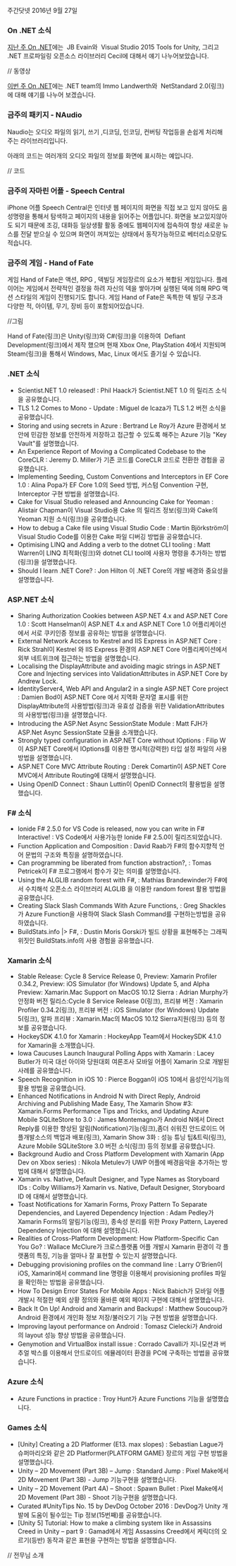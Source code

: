 주간닷넷 2016년 9월 27일

### On .NET 소식
[지난 주 On .NET]()에는  JB Evain와  Visual Studio 2015 Tools for Unity, 그리고 .NET 프로파일링 오픈소스 라이브러리 Cecil에 대해서 얘기 나누어보았습니다.

// 동영상

[이번 주 On .NET]()에는 .NET team의 Immo Landwerth와  NetStandard 2.0(링크)에 대해 얘기를 나누어 보겠습니다.

### 금주의 패키지  -  NAudio
Naudio는 오디오 파일의 읽기, 쓰기 ,디코딩,  인코딩, 컨버팅 작업등을 손쉽게 처리해 주는 라이브러리입니다.

아래의 코드는 여러개의 오디오 파일의 정보를 화면에 표시하는 예입니다.

// 코드

### 금주의 자마린 어플 - Speech Central
iPhone 어플 Speech Central은 인터넷 웹 페이지의 화면을 직접 보고 있지 않아도 음성명령을 통해서 탐색하고 페이지의 내용을 읽어주는 어플입니다.
화면을 보고있지않아도 되기 때문에  조깅, 대화등 일상생활 활동 중에도 웹페이지에 접속하여 항상 새로운 뉴스를 전달 받으실 수 있으며 화면이 꺼져있는 상태에서 동작가능하므로 베터리소모량도 적습니다.

### 금주의 게임 - Hand of Fate
게임 Hand of Fate은 액션, RPG , 덱빌딩 게임장르의 요소가 복합된 게임입니다.  플레이어는 게임에서 전략적인 결정을 하려 자신의 덱을 쌓아가며  실행된 덱에 의해 RPG 액션 스타일의  게임이 진행되기도 합니다. 게임 Hand of Fate은 독특한 덱 빌딩 구조과  다양한 적, 아이템, 무기, 장비 등이 포함되어있습니다.

//그림

Hand of Fate(링크)은  Unity(링크)와 C#(링크)을 이용하여  Defiant Development(링크)에서 제작 했으며 현재   Xbox One, PlayStation 4에서 지원되며 Steam(링크)을 통해서 Windows, Mac, Linux 에서도 즐기실 수 있습니다.

### .NET 소식
* Scientist.NET 1.0 released! : Phil Haack가 Scientist.NET 1.0 의 릴리즈 소식을 공유했습니다.
* TLS 1.2 Comes to Mono - Update : Miguel de Icaza가 TLS 1.2  버전 소식을 공유했습니다.
* Storing and using secrets in Azure : Bertrand Le Roy가 Azure 환경에서 보안에 민감한 정보를 안전하게 저장하고 접근할 수 있도록 해주는 Azure 기능 "Key Vault"를 설명했습니다.
* An Experience Report of Moving a Complicated Codebase to the CoreCLR : Jeremy D. Miller가 기존 코드를 CoreCLR 코드로 전환한 경험을 공유했습니다.
* Implementing Seeding, Custom Conventions and Interceptors in EF Core 1.0 : Alina Popa가 EF Core 1.0의 Seed 방법, 커스텀 Convention 구현,  Interceptor 구현 방법을 설명했습니다.
* Cake for Visual Studio released and Announcing Cake for Yeoman : Alistair Chapman이 Visual Studio용 Cake 의 릴리즈 정보(링크)와 Cake의 Yeoman 지원 소식(링크)을 공유했습니다.
* How to debug a Cake file using Visual Studio Code : Martin Björkström이 Visual Studio Code를 이용한 Cake 파일 디버깅 방법을 공유했습니다.
* Optimising LINQ and Adding a verb to the dotnet CLI tooling : Matt Warren이 LINQ 최적화(링크)와 dotnet CLI tool에 사용자 명령을 추가하는 방법(링크)을 설명했습니다.
* Should I learn .NET Core?  : Jon Hilton 이  .NET Core의 개발 배경와 중요성을 설명했습니다.

### ASP.NET 소식
* Sharing Authorization Cookies between ASP.NET 4.x and ASP.NET Core 1.0 : Scott Hanselman이  ASP.NET 4.x and ASP.NET Core 1.0 어플리케이션에서 서로 쿠키인증 정보를 공유하는 방법을 설명했습니다.
* External Network Access to Kestrel and IIS Express in ASP.NET Core : Rick Strahl이 Kestrel 와 IIS Express 환경의  ASP.NET Core 어플리케이션에서 외부 네트위크에 접근하는 방법을 설명했습니다.
* Localising the DisplayAttribute and avoiding magic strings in ASP.NET Core and Injecting services into ValidationAttributes in ASP.NET Core by Andrew Lock.
* IdentityServer4, Web API and Angular2 in a single ASP.NET Core project : Damien Bod이  ASP.NET Core 에서 지역화 문자열 표시를 위한 DisplayAttribute의 사용방법(링크)과 유효성 검증을 위한 ValidationAttributes 의 사용방법(링크)을 설명했습니다.
* Introducing the ASP.Net Async SessionState Module : Matt FJH가 ASP.Net Async SessionState 모듈을 소개했습니다.
* Strongly typed configuration in ASP.NET Core without IOptions<T> : Filip W이 ASP.NET Core에서 IOptions<T>를 이용한 명시적(강력한) 타입 설정 파일의 사용 방법을 설명했습니다.
* ASP.NET Core MVC Attribute Routing : Derek Comartin이 ASP.NET Core MVC에서 Attribute Routing에 대해서 설명했습니다.
* Using OpenID Connect : Shaun Luttin이 OpenID Connect의 활용법을 설명했습니다.

### F# 소식
* Ionide F# 2.5.0 for VS Code is released, now you can write in F# Interactive! : VS Code에서 사용가능한  Ionide F# 2.5.0이 릴리즈되었습니다.
* Function Application and Composition : David Raab가 F#의 함수지향적 언어 문법의 구조와 특징을 설명하였습니다.
* Can programming be liberated from function abstraction?, : Tomas Petricek이 F# 프로그램에서 함수가 갖는 의미를 설명했습니다.
* Using the ALGLIB random forest with F#, : Mathias Brandewinder가 F#에서 수치해석 오픈소스 라이브러리 ALGLIB 을 이용한  random forest 활용 방법을 공유했습니다.
* Creating Slack Slash Commands With Azure Functions, : Greg Shackles가 Azure Function을 사용하여 Slack Slash Command를 구현하는방법을 공유하였습니다.
* BuildStats.info |> F#, : Dustin Moris Gorski가 빌드 상황을 표현해주는 그래픽 위짓인 BuildStats.info의 사용 경험을 공유했습니다.

### Xamarin 소식
* Stable Release: Cycle 8 Service Release 0, Preview: Xamarin Profiler 0.34.2, Preview: iOS Simulator (for Windows) Update 5, and Alpha Preview: Xamarin.Mac Support on MacOS 10.12 Sierra : Adrian Murphy가 안정화 버전 릴리스:Cycle 8 Service Release 0(링크),  프리뷰 버전 : Xamarin Profiler 0.34.2(링크), 프리뷰 버전 : iOS Simulator (for Windows) Update 5(링크), 알파 프리뷰 : Xamarin.Mac의 MacOS 10.12 Sierra지원(링크) 등의 정보를 공유했습니다.
* HockeySDK 4.1.0 for Xamarin : HockeyApp Team에서 HockeySDK 4.1.0 for Xamarin을 소개했습니다.
* Iowa Caucuses Launch Inaugural Polling Apps with Xamarin : Lacey Butler가 미국 대선 아이와 당원대회  여론조사 모바일 어플이 Xamarin 으로 개발된 사례를 공유했습니다.
* Speech Recognition in iOS 10 : Pierce Boggan이 iOS 10에서 음성인식기능의 활용 방법을 공유했습니다.
* Enhanced Notifications in Android N with Direct Reply, Android Archiving and Publishing Made Easy, The Xamarin Show #3: Xamarin.Forms Performance Tips and Tricks, and Updating Azure Mobile SQLiteStore to 3.0 : James Montemagno가 Android N에서 Direct Reply를 이용한 향상된 알림(Notification)기능(링크),좀더 쉬워진 안드로이드 어플개발소스의 백업과 배포(링크),  Xamarin Show 3화 : 성능 튜닝 팁&트릭(링크),  Azure Mobile SQLiteStore 3.0 버전 소식(링크) 등의 정보를 공유했습니다.
* Background Audio and Cross Platform Development with Xamarin (App Dev on Xbox series) : Nikola Metulev가 UWP 어플에  배경음악을 추가하는 방법에 대해서 설명했습니다.
* Xamarin vs. Native, Default Designer, and Type Names as Storyboard IDs : Colby Williams가 Xamarin vs. Native, Default Designer, Storyboard ID 에 대해서 설명했습니다.
* Toast Notifications for Xamarin Forms, Proxy Pattern To Separate Dependencies, and Layered Dependency Injection : Adam Pedley가 Xamarin Forms의 알림기능(링크), 종속성 분리를 위한 Proxy Pattern, Layered Dependency Injection 에 대해 설명했습니다.
* Realities of Cross-Platform Development: How Platform-Specific Can You Go? : Wallace McClure가 크로스플랫폼 어플 개발시 Xamarin 환경이 각 플랫폼의 특징, 기능을  얼마나 잘 표현할 수 있는지 설명했습니다. 
* Debugging provisioning profiles on the command line : Larry O’Brien이  iOS, Xamarin에서 command line 명령을 이용해서 provisioning profiles 파일을 확인하는 방법을 공유했습니다.
* How To Design Error States For Mobile Apps : Nick Babich가 모바일 어플 개발시 적절한 예외 상황 정의와 올바른 예외 페이지 구현에 대해서 설명했습니다. 
* Back It On Up! Android and Xamarin and Backups! : Matthew Soucoup가 Android  환경에서 개인화 정보 저장/불러오기 기능 구현 방법을 설명했습니다. 
* Improving layout performance on Android : Tomasz Cielecki가 Android 의 layout 성능 향상 방법을 공유했습니다.
* Genymotion and VirtualBox install issue : Corrado Cavalli가 지니모션과 버추얼 박스를 이용해서 안드로이드 에뮬레이터 환경을 PC에 구축하는 방법을 공유했습니다.

### Azure 소식
* Azure Functions in practice : Troy Hunt가 Azure Functions 기능을 설명했습니다.

### Games 소식
* [Unity] Creating a 2D Platformer (E13. max slopes) : Sebastian Lague가 슈퍼마리오와 같은 2D Platformer(PLATFORM GAME) 장르의 게임 구현 방법을 설명했습니다.
* Unity – 2D Movement (Part 3B) – Jump : Standard Jump : Pixel Make에서 2D Movement (Part 3B)  - Jump 기능구현을 설명했습니다.
* Unity – 2D Movement (Part 4A) – Shoot : Spawn Bullet : Pixel Make에서 2D Movement (Part 3B)  - Shoot 기능구현을 설명했습니다.
* Curated #UnityTips No. 15 by DevDog October 2016 : DevDog가 Unity 개발에 도움이 될수있는 Tip 정보(15번째)를 공유했습니다.
* [Unity 5] Tutorial: How to make a climbing system like in Assassins Creed in Unity – part 9 :  Gamad에서 게임 Assassins Creed에서 케릭더의 오르기(등반) 동작과 같은 표현을  구현하는 방법을 설명했습니다.


// 전무님 소개
